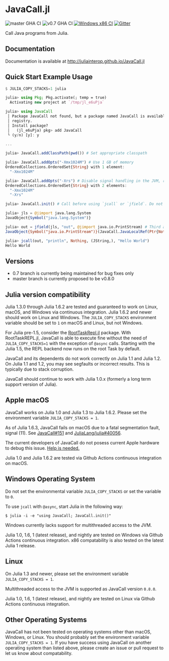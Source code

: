# JavaCall.jl

![master GHA CI](https://github.com/JuliaInterop/JavaCall.jl/actions/workflows/CI.yml/badge.svg)
![v0.7 GHA CI](https://github.com/JuliaInterop/JavaCall.jl/actions/workflows/CI.yml/badge.svg?branch=v0.7)
[![Windows x86 CI](https://ci.appveyor.com/api/projects/status/qeu6ul9o9s6t5tiw?svg=true)](https://ci.appveyor.com/project/aviks/javacall-jl-6c24s)
[![Gitter](https://badges.gitter.im/JavaCall-jl/community.svg)](https://gitter.im/JavaCall-jl/community?utm_source=badge&utm_medium=badge&utm_campaign=pr-badge)

Call Java programs from Julia.

## Documentation

Documentation is available at http://juliainterop.github.io/JavaCall.jl

## Quick Start Example Usage

```julia
$ JULIA_COPY_STACKS=1 julia

julia> using Pkg; Pkg.activate(; temp = true)
  Activating new project at `/tmp/jl_e6uPja`

julia> using JavaCall
 │ Package JavaCall not found, but a package named JavaCall is available from a
 │ registry. 
 │ Install package?
 │   (jl_e6uPja) pkg> add JavaCall 
 └ (y/n) [y]: y

...

julia> JavaCall.addClassPath(pwd()) # Set appropriate classpath

julia> JavaCall.addOpts("-Xmx1024M") # Use 1 GB of memory
OrderedCollections.OrderedSet{String} with 1 element:
  "-Xmx1024M"

julia> JavaCall.addOpts("-Xrs") # Disable signal handling in the JVM, reducing performance but enhancing compatability
OrderedCollections.OrderedSet{String} with 2 elements:
  "-Xmx1024M"
  "-Xrs"

julia> JavaCall.init() # Call before using `jcall` or `jfield`. Do not use this in package `__init__()` to allow other packages to add classpaths or options.

julia> jls = @jimport java.lang.System
JavaObject{Symbol("java.lang.System")}

julia> out = jfield(jls, "out", @jimport java.io.PrintStream) # Third arg is optional, but helps type stability.
JavaObject{Symbol("java.io.PrintStream")}(JavaCall.JavaLocalRef(Ptr{Nothing} @0x0000000003ecda38))

julia> jcall(out, "println", Nothing, (JString,), "Hello World")
Hello World
```

## Versions

* 0.7 branch is currently being maintained for bug fixes only
* master branch is currently proposed to be v0.8.0

## Julia version compatibility

Julia 1.3.0 through Julia 1.6.2 are tested and guaranteed to work on Linux, macOS, and Windows via continuous integration. Julia 1.6.2 and newer should work on Linux and Windows. The `JULIA_COPY_STACKS` environment variable should be set to `1` on macOS and Linux, but not Windows.

For Julia pre-1.5, consider the [RootTaskRepl.jl](https://github.com/mkitti/RootTaskREPL.jl) package. With RootTaskREPL.jl, JavaCall is able to execute fine without the need of `JULIA_COPY_STACKS=1` with the exception of `@async` calls. Starting with the Julia 1.5, the REPL backend now runs on the root Task by default.

JavaCall and its dependents do not work correctly on Julia 1.1 and Julia 1.2.  On Julia 1.1 and 1.2, you may see segfaults or incorrect results. This is typically due to stack corruption.

JavaCall should continue to work with Julia 1.0.x (formerly a long term support version of Julia).

## Apple macOS

JavaCall works on Julia 1.0 and Julia 1.3 to Julia 1.6.2. Please set the environment variable `JULIA_COPY_STACKS = 1`. 

As of Julia 1.6.3, JavaCall fails on macOS due to a fatal segmentation fault, signal (11). See [JavaCall#151](https://github.com/JuliaInterop/JavaCall.jl/issues/151) and [JuliaLang/julia#40056](https://github.com/JuliaLang/julia/pull/40056).

The current developers of JavaCall do not posess current Apple hardware to debug this issue. [Help is needed.](https://github.com/JuliaInterop/JavaCall.jl/issues/151)

Julia 1.0 and Julia 1.6.2 are tested via Github Actions continuous integration on macOS.

## Windows Operating System

Do not set the environmental variable `JULIA_COPY_STACKS` or set the variable to `0`.

To use `jcall` with `@async`, start Julia in the following way:

```
$ julia -i -e "using JavaCall; JavaCall.init()"
```

Windows currently lacks support for multithreaded access to the JVM.

Julia 1.0, 1.6, 1 (latest release), and nightly are tested on Windows via Github Actions continuous integration.
x86 compatability is also tested on the latest Julia 1 release.

## Linux

On Julia 1.3 and newer, please set the environment variable `JULIA_COPY_STACKS = 1`.

Multithreaded access to the JVM is supported as JavaCall version `0.8.0`.

Julia 1.0, 1.6, 1 (latest release), and nightly are tested on Linux via Github Actions continuous integration.

## Other Operating Systems

JavaCall has not been tested on operating systems other than macOS, Windows, or Linux.
You should probably set the environment variable `JULIA_COPY_STACKS = 1`.
If you have success using JavaCall on another operating system than listed above,
please create an issue or pull request to let us know about compatability.
